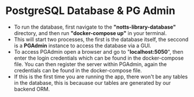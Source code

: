 # PostgreSQL Database & PG Admin

- To run the database, first navigate to the **"notts-library-database"** directory, and then run **"docker-compose up"** in your terminal.
- This will start two processes, the first is the database itself, the seccond is a **PGAdmin** instance to access the database via a GUI.
- To access PGAdmin open a browser and go to "**localhost:5050**", then enter the login credentials which can be found in the docker-compose file. You can then register the server within PGAdmin, again the credentials can be found in the docker-compose file.
- If this is the first time you are running the app, there won't be any tables in the database, this is becauase our tables are generated by our backend ORM.
